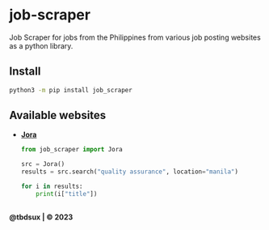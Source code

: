 # job-scraper

Job Scraper for jobs from the Philippines from various job posting websites as a python library.

## Install

```sh
python3 -m pip install job_scraper
```

## Available websites

- **[Jora](https://ph.jora.com)**

  ```python
  from job_scraper import Jora

  src = Jora()
  results = src.search("quality assurance", location="manila")

  for i in results:
      print(i["title"])
  ```

##

**@tbdsux | &copy; 2023**
